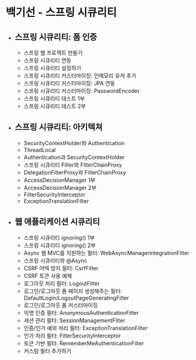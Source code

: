 # 백기선 - 스프링 시큐리티
- 스프링 시큐리티: 폼 인증
  -
  - 스프링 웹 프로젝트 만들기
  - 스프링 시큐리티 연동
  - 스프링 시큐리티 설정하기
  - 스프링 시큐리티 커스터마이징: 인메모리 유저 추가
  - 스프링 시큐리티 커스터마이징: JPA 연동
  - 스프링 시큐리티 커스터마이징: PasswordEncoder
  - 스프링 시큐리티 테스트 1부
  - 스프링 시큐리티 테스트 2부
- 스프링 시큐리티: 아키텍쳐
  -
  - SecurityContextHolder와 Authentication
  - ThreadLocal
  - Authentication과 SecurityContextHolder
  - 스프링 시큐리티 Filter와 FilterChainProxy
  - DelegationFilterProxy와 FilterChainProxy
  - AccessDecisionManager 1부
  - AccessDecisionManager 2부
  - FilterSecurityInterceptor
  - ExceptionTranslationFilter
- 웹 애플리케이션 시큐리티
  - 
  - 스프링 시큐리티 ignoring() 1부
  - 스프링 시큐리티 ignoring() 2부
  - Async 웹 MVC를 지원하는 필터: WebAsyncManagerintegrationFilter
  - 스프링 시큐리티와 @Async
  - CSRF 어택 방지 필터: CsrfFilter
  - CSRF 토큰 사용 예제
  - 로그아웃 처리 필터: LogoutFilter
  - 로그인/로그아웃 폼 페이지 생성해주는 필터: DefaultLogin/LogoutPageGeneratingFilter
  - 로그인/로그아웃 폼 커스터마이징
  - 익명 인증 필터: AnonymousAuthenticationFilter
  - 세션 관리 필터: SessionManagementFilter
  - 인증/인가 예외 처리 필터: ExceptionTranslationFilter
  - 인가 처리 필터: FilterSecurityInterceptor
  - 토큰 기반 필터: RememberMeAuthenticationFilter
  - 커스텀 필터 추가하기